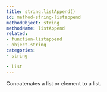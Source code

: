 ```yaml
---
title: string.listAppend()
id: method-string-listappend
methodObject: string
methodName: listAppend
related:
- function-listappend
- object-string
categories:
- string

- list
---
```


Concatenates a list or element to a list.
